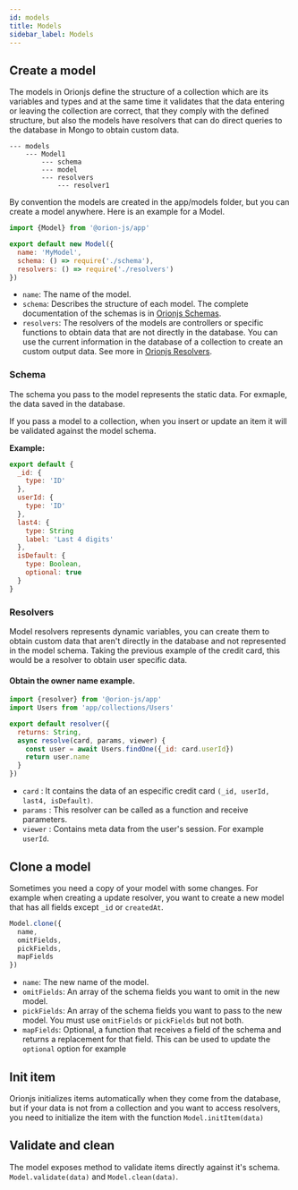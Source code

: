 ```yaml
---
id: models
title: Models
sidebar_label: Models
---
```


## Create a model

The models in Orionjs define the structure of a collection which are its variables and types and at the same time it validates that the data entering or leaving the collection are correct, that they comply with the defined structure, but also the models have resolvers that can do direct queries to the database in Mongo to obtain custom data.

```
--- models
    --- Model1
        --- schema
        --- model
        --- resolvers
            --- resolver1
```

By convention the models are created in the app/models folder, but you can create a model anywhere. Here is an example for a Model.

```js
import {Model} from '@orion-js/app'

export default new Model({
  name: 'MyModel',
  schema: () => require('./schema'),
  resolvers: () => require('./resolvers')
})
```

- `name`: The name of the model.
- `schema`: Describes the structure of each model. The complete documentation of the schemas is in [Orionjs Schemas](https://orionjs.com/docs/schema).
- `resolvers`: The resolvers of the models are controllers or specific functions to obtain data that are not directly in the database. You can use the current information in the database of a collection to create an custom output data. See more in [Orionjs Resolvers](https://orionjs.com/docs/resolvers).

### Schema

The schema you pass to the model represents the static data. For exmaple, the data saved in the database.

If you pass a model to a collection, when you insert or update an item it will be validated against the model schema.

**Example:**

```js
export default {
  _id: {
    type: 'ID'
  },
  userId: {
    type: 'ID'
  },
  last4: {
    type: String
    label: 'Last 4 digits'
  },
  isDefault: {
    type: Boolean,
    optional: true
  }
}
```

### Resolvers

Model resolvers represents dynamic variables, you can create them to obtain custom data that aren't directly in the database and not represented in the model schema.
Taking the previous example of the credit card, this would be a resolver to obtain user specific data.

#### Obtain the owner name example.

```js
import {resolver} from '@orion-js/app'
import Users from 'app/collections/Users'

export default resolver({
  returns: String,
  async resolve(card, params, viewer) {
    const user = await Users.findOne({_id: card.userId})
    return user.name
  }
})
```

- `card` : It contains the data of an especific credit card `(_id, userId, last4, isDefault)`.
- `params` : This resolver can be called as a function and receive parameters.
- `viewer` : Contains meta data from the user's session. For example `userId`.

## Clone a model

Sometimes you need a copy of your model with some changes. For example when creating a update resolver, you want to create a new model that has all fields except `_id` or `createdAt`.

```js
Model.clone({
  name,
  omitFields,
  pickFields,
  mapFields
})
```

- `name`: The new name of the model.
- `omitFields`: An array of the schema fields you want to omit in the new model.
- `pickFields`: An array of the schema fields you want to pass to the new model. You must use `omitFields` or `pickFields` but not both.
- `mapFields`: Optional, a function that receives a field of the schema and returns a replacement for that field. This can be used to update the `optional` option for example

## Init item

Orionjs initializes items automatically when they come from the database, but if your data is not from a collection and you want to access resolvers, you need to initialize the item with the function `Model.initItem(data)`

## Validate and clean

The model exposes method to validate items directly against it's schema. `Model.validate(data)` and `Model.clean(data)`.
